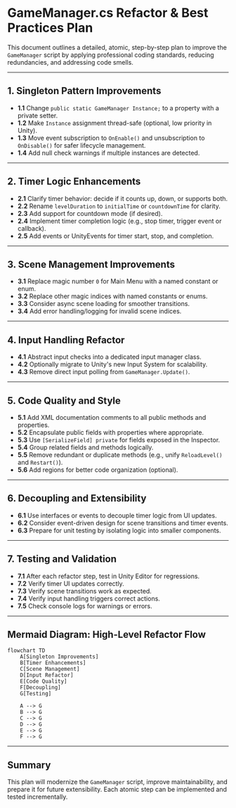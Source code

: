 # GameManager.cs Refactor & Best Practices Plan

This document outlines a detailed, atomic, step-by-step plan to improve the `GameManager` script by applying professional coding standards, reducing redundancies, and addressing code smells.

---

## 1. Singleton Pattern Improvements
- **1.1** Change `public static GameManager Instance;` to a property with a private setter.
- **1.2** Make `Instance` assignment thread-safe (optional, low priority in Unity).
- **1.3** Move event subscription to `OnEnable()` and unsubscription to `OnDisable()` for safer lifecycle management.
- **1.4** Add null check warnings if multiple instances are detected.

---

## 2. Timer Logic Enhancements
- **2.1** Clarify timer behavior: decide if it counts up, down, or supports both.
- **2.2** Rename `levelDuration` to `initialTime` or `countdownTime` for clarity.
- **2.3** Add support for countdown mode (if desired).
- **2.4** Implement timer completion logic (e.g., stop timer, trigger event or callback).
- **2.5** Add events or UnityEvents for timer start, stop, and completion.

---

## 3. Scene Management Improvements
- **3.1** Replace magic number `0` for Main Menu with a named constant or enum.
- **3.2** Replace other magic indices with named constants or enums.
- **3.3** Consider async scene loading for smoother transitions.
- **3.4** Add error handling/logging for invalid scene indices.

---

## 4. Input Handling Refactor
- **4.1** Abstract input checks into a dedicated input manager class.
- **4.2** Optionally migrate to Unity's new Input System for scalability.
- **4.3** Remove direct input polling from `GameManager.Update()`.

---

## 5. Code Quality and Style
- **5.1** Add XML documentation comments to all public methods and properties.
- **5.2** Encapsulate public fields with properties where appropriate.
- **5.3** Use `[SerializeField] private` for fields exposed in the Inspector.
- **5.4** Group related fields and methods logically.
- **5.5** Remove redundant or duplicate methods (e.g., unify `ReloadLevel()` and `Restart()`).
- **5.6** Add regions for better code organization (optional).

---

## 6. Decoupling and Extensibility
- **6.1** Use interfaces or events to decouple timer logic from UI updates.
- **6.2** Consider event-driven design for scene transitions and timer events.
- **6.3** Prepare for unit testing by isolating logic into smaller components.

---

## 7. Testing and Validation
- **7.1** After each refactor step, test in Unity Editor for regressions.
- **7.2** Verify timer UI updates correctly.
- **7.3** Verify scene transitions work as expected.
- **7.4** Verify input handling triggers correct actions.
- **7.5** Check console logs for warnings or errors.

---

## Mermaid Diagram: High-Level Refactor Flow

```mermaid
flowchart TD
    A[Singleton Improvements]
    B[Timer Enhancements]
    C[Scene Management]
    D[Input Refactor]
    E[Code Quality]
    F[Decoupling]
    G[Testing]

    A --> G
    B --> G
    C --> G
    D --> G
    E --> G
    F --> G
```

---

## Summary

This plan will modernize the `GameManager` script, improve maintainability, and prepare it for future extensibility. Each atomic step can be implemented and tested incrementally.